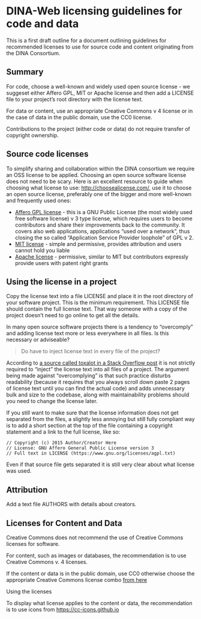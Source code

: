 DINA-Web licensing guidelines for code and data
===============================================

This is a first draft outline for a document outlining guidelines for recommended licenses to use for source code and content originating from the DINA Consortium.

Summary
-------

For code, choose a well-known and widely used open source license - we suggeset either Affero GPL, MIT or Apache license and then add a LICENSE file to your project’s root directory with the license text.

For data or content, use an appropriate Creative Commons v 4 license or in the case of data in the public domain, use the CC0 license.

Contributions to the project (either code or data) do not require transfer of copyright ownership.

Source code licenses
--------------------

To simplify sharing and collaboration within the DINA consortium we require an OSS license to be applied. Choosing an open source software license does not need to be scary. Here is an excellent resource to guide when choosing what license to use: <http://choosealicense.com/>, use it to choose an open source license, preferably one of the bigger and more well-known and frequently used ones:

-   [Affero GPL license](http://choosealicense.com/licenses/agpl-3.0/) - this is a GNU Public License (the most widely used free software license) v 3 type license, which requires users to become contributors and share their improvements back to the community. It covers also web applications, applications “used over a network”, thus closing the so called “Application Service Provider loophole” of GPL v 2.
-   [MIT license](http://choosealicense.com/licenses/mit/) - simple and permissive, provides attribution and users cannot hold you liable
-   [Apache license](http://choosealicense.com/licenses/apache-2.0/) - permissive, similar to MIT but contributors expressly provide users with patent right grants

Using the license in a project
------------------------------

Copy the license text into a file LICENSE and place it in the root directory of your software project. This is the minimum requirement. This LICENSE file should contain the full license text. That way someone with a copy of the project doesn’t need to go online to get all the details.

In many open source software projects there is a tendency to “overcomply” and adding license text more or less everywhere in all files. Is this necessary or adviseable?

> Do have to inject license text in every file of the project?

According to [a source called toxalot in a Stack Overflow post](https://stackoverflow.com/questions/845895/putting-license-in-each-code-file) it is not strictly required to “inject” the license text into all files of a project. The argument being made against “overcomplying” is that such practice disturbs readability (because it requires that you always scroll down paste 2 pages of license text until you can find the actual code) and adds unnecessary bulk and size to the codebase, along with maintainability problems should you need to change the license later.

If you still want to make sure that the license information does not get separated from the files, a slightly less annoying but still fully compliant way is to add a short section at the top of the file containing a copyright statement and a link to the full license, like so:

    // Copyright (c) 2015 Author/Creator Here 
    // License: GNU Affero General Public License version 3
    // Full text in LICENSE (https://www.gnu.org/licenses/agpl.txt)

Even if that source file gets separated it is still very clear about what license was used.

Attribution
-----------

Add a text file AUTHORS with details about creators.

Licenses for Content and Data
-----------------------------

Creative Commons does not recommend the use of Creative Commons licenses for software. 

For content, such as images or databases, the recommendation is to use Creative Commons v. 4 licenses.

If the content or data is in the public domain, use CC0 otherwise choose the appropriate Creative Commons license combo [from here](https://creativecommons.org/licenses/)

Using the licenses

To display what license applies to the content or data, the recommendation is to use icons from <https://cc-icons.github.io>
